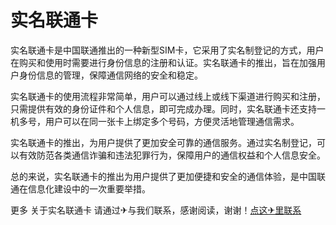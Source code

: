 # 实名联通卡

实名联通卡是中国联通推出的一种新型SIM卡，它采用了实名制登记的方式，用户在购买和使用时需要进行身份信息的注册和认证。实名联通卡的推出，旨在加强用户身份信息的管理，保障通信网络的安全和稳定。

实名联通卡的使用流程非常简单，用户可以通过线上或线下渠道进行购买和注册，只需提供有效的身份证件和个人信息，即可完成办理。同时，实名联通卡还支持一机多号，用户可以在同一张卡上绑定多个号码，方便灵活地管理通信需求。

实名联通卡的推出，为用户提供了更加安全可靠的通信服务。通过实名制登记，可以有效防范各类通信诈骗和违法犯罪行为，保障用户的通信权益和个人信息安全。

总的来说，实名联通卡的推出为用户提供了更加便捷和安全的通信体验，是中国联通在信息化建设中的一次重要举措。

更多 关于实名联通卡 请通过✈与我们联系，感谢阅读，谢谢！[点这✈里联系](https://w.k02.cc)